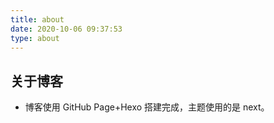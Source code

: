 ```yaml
---
title: about
date: 2020-10-06 09:37:53
type: about
---
```


## 关于博客

- 博客使用 GitHub Page+Hexo 搭建完成，主题使用的是 next。
